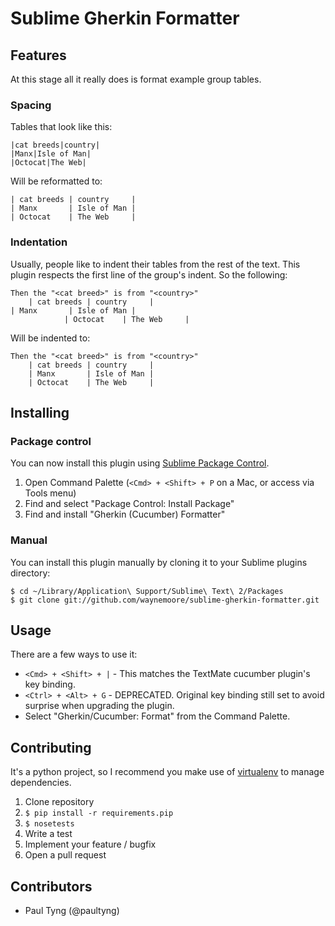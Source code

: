 # Sublime Gherkin Formatter

## Features

At this stage all it really does is format example group tables.

### Spacing

Tables that look like this:

```
|cat breeds|country|
|Manx|Isle of Man|
|Octocat|The Web|
```

Will be reformatted to:

```
| cat breeds | country     |
| Manx       | Isle of Man |
| Octocat    | The Web     |
```

### Indentation

Usually, people like to indent their tables from the rest of the text.  This plugin respects the first line of the group's indent.  So the following:

```
Then the "<cat breed>" is from "<country>"
    | cat breeds | country     |
| Manx       | Isle of Man |
            | Octocat    | The Web     |
```

Will be indented to:

```
Then the "<cat breed>" is from "<country>"
    | cat breeds | country     |
    | Manx       | Isle of Man |
    | Octocat    | The Web     |
```

## Installing

### Package control

You can now install this plugin using [Sublime Package Control](http://wbond.net/sublime_packages/package_control).

1. Open Command Palette (`<Cmd> + <Shift> + P` on a Mac, or access via Tools menu)
2. Find and select "Package Control: Install Package"
3. Find and install "Gherkin (Cucumber) Formatter"

### Manual

You can install this plugin manually by cloning it to your Sublime plugins directory:

```
$ cd ~/Library/Application\ Support/Sublime\ Text\ 2/Packages
$ git clone git://github.com/waynemoore/sublime-gherkin-formatter.git
```

## Usage

There are a few ways to use it:

- `<Cmd> + <Shift> + |` - This matches the TextMate cucumber plugin's key binding.
- `<Ctrl> + <Alt> + G` - DEPRECATED. Original key binding still set to avoid surprise when upgrading the plugin.
- Select "Gherkin/Cucumber: Format" from the Command Palette.

## Contributing

It's a python project, so I recommend you make use of [virtualenv](http://www.virtualenv.org/) to manage dependencies.

1. Clone repository
2. `$ pip install -r requirements.pip`
3. `$ nosetests`
4. Write a test
5. Implement your feature / bugfix
6. Open a pull request

## Contributors
- Paul Tyng (@paultyng)
